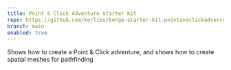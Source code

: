 ```yaml
---
title: Point & Click Adventure Starter Kit
repo: https://github.com/korlibs/korge-starter-kit-pointandclickadventure
branch: main
enabled: true
---
```


Shows how to create a Point & Click adventure, and shows how to create spatial meshes for pathfinding

